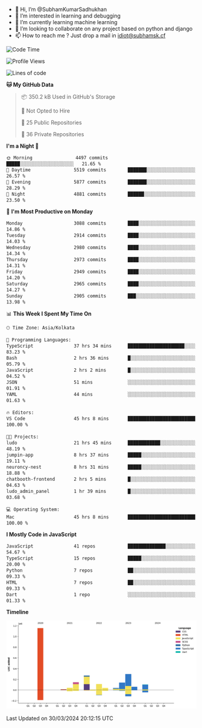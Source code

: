 - 👋 Hi, I’m @SubhamKumarSadhukhan
- 👀 I’m interested in learning and debugging
- 🌱 I’m currently learning machine learning
- 💞️ I’m looking to collaborate on any project based on python and django
- 📫 How to reach me ?
      Just drop a mail in idiot@subhamsk.cf

<!---
SubhamKumarSadhukhan/SubhamKumarSadhukhan is a ✨ special ✨ repository because its `README.md` (this file) appears on your GitHub profile.
You can click the Preview link to take a look at your changes.
--->


<!--START_SECTION:waka-->
![Code Time](http://img.shields.io/badge/Code%20Time-2%2C065%20hrs%2035%20mins-blue)

![Profile Views](http://img.shields.io/badge/Profile%20Views-6-blue)

![Lines of code](https://img.shields.io/badge/From%20Hello%20World%20I%27ve%20Written-2.4%20million%20lines%20of%20code-blue)

**🐱 My GitHub Data** 

> 📦 350.2 kB Used in GitHub's Storage 
 > 
> 🚫 Not Opted to Hire
 > 
> 📜 25 Public Repositories 
 > 
> 🔑 36 Private Repositories 
 > 
**I'm a Night 🦉** 

```text
🌞 Morning                4497 commits        █████░░░░░░░░░░░░░░░░░░░░   21.65 % 
🌆 Daytime                5519 commits        ███████░░░░░░░░░░░░░░░░░░   26.57 % 
🌃 Evening                5877 commits        ███████░░░░░░░░░░░░░░░░░░   28.29 % 
🌙 Night                  4881 commits        ██████░░░░░░░░░░░░░░░░░░░   23.50 % 
```
📅 **I'm Most Productive on Monday** 

```text
Monday                   3088 commits        ████░░░░░░░░░░░░░░░░░░░░░   14.86 % 
Tuesday                  2914 commits        ████░░░░░░░░░░░░░░░░░░░░░   14.03 % 
Wednesday                2980 commits        ████░░░░░░░░░░░░░░░░░░░░░   14.34 % 
Thursday                 2973 commits        ████░░░░░░░░░░░░░░░░░░░░░   14.31 % 
Friday                   2949 commits        ████░░░░░░░░░░░░░░░░░░░░░   14.20 % 
Saturday                 2965 commits        ████░░░░░░░░░░░░░░░░░░░░░   14.27 % 
Sunday                   2905 commits        ███░░░░░░░░░░░░░░░░░░░░░░   13.98 % 
```


📊 **This Week I Spent My Time On** 

```text
🕑︎ Time Zone: Asia/Kolkata

💬 Programming Languages: 
TypeScript               37 hrs 34 mins      █████████████████████░░░░   83.23 % 
Bash                     2 hrs 36 mins       █░░░░░░░░░░░░░░░░░░░░░░░░   05.79 % 
JavaScript               2 hrs 2 mins        █░░░░░░░░░░░░░░░░░░░░░░░░   04.52 % 
JSON                     51 mins             ░░░░░░░░░░░░░░░░░░░░░░░░░   01.91 % 
YAML                     44 mins             ░░░░░░░░░░░░░░░░░░░░░░░░░   01.63 % 

🔥 Editors: 
VS Code                  45 hrs 8 mins       █████████████████████████   100.00 % 

🐱‍💻 Projects: 
ludo                     21 hrs 45 mins      ████████████░░░░░░░░░░░░░   48.19 % 
jumpin-app               8 hrs 37 mins       █████░░░░░░░░░░░░░░░░░░░░   19.11 % 
neuroncy-nest            8 hrs 31 mins       █████░░░░░░░░░░░░░░░░░░░░   18.88 % 
chatbooth-frontend       2 hrs 5 mins        █░░░░░░░░░░░░░░░░░░░░░░░░   04.63 % 
ludo_admin_panel         1 hr 39 mins        █░░░░░░░░░░░░░░░░░░░░░░░░   03.68 % 

💻 Operating System: 
Mac                      45 hrs 8 mins       █████████████████████████   100.00 % 
```

**I Mostly Code in JavaScript** 

```text
JavaScript               41 repos            ██████████████░░░░░░░░░░░   54.67 % 
TypeScript               15 repos            █████░░░░░░░░░░░░░░░░░░░░   20.00 % 
Python                   7 repos             ██░░░░░░░░░░░░░░░░░░░░░░░   09.33 % 
HTML                     7 repos             ██░░░░░░░░░░░░░░░░░░░░░░░   09.33 % 
Dart                     1 repo              ░░░░░░░░░░░░░░░░░░░░░░░░░   01.33 % 
```



**Timeline**

![Lines of Code chart](https://raw.githubusercontent.com/SubhamKumarSadhukhan/SubhamKumarSadhukhan/main/assets/bar_graph.png)


 Last Updated on 30/03/2024 20:12:15 UTC
<!--END_SECTION:waka-->
